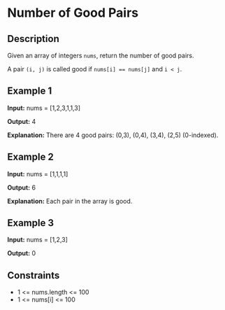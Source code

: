 # Number of Good Pairs

## Description

Given an array of integers `nums`, return the number of good pairs.

A pair `(i, j)` is called good if `nums[i] == nums[j]` and `i < j`.

## Example 1

**Input:**
nums = [1,2,3,1,1,3]

**Output:**
4

**Explanation:**
There are 4 good pairs: (0,3), (0,4), (3,4), (2,5) (0-indexed).

## Example 2

**Input:**
nums = [1,1,1,1]

**Output:**
6

**Explanation:**
Each pair in the array is good.

## Example 3

**Input:**
nums = [1,2,3]

**Output:**
0

## Constraints

- 1 <= nums.length <= 100
- 1 <= nums[i] <= 100
